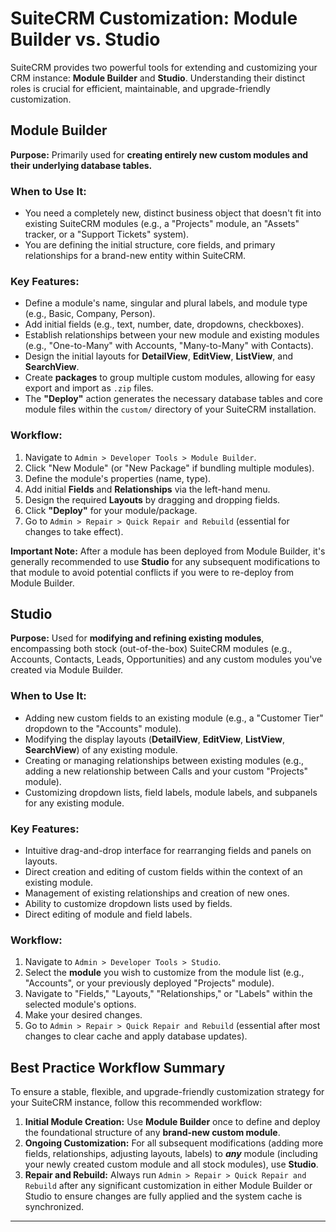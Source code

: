 # SuiteCRM Customization: Module Builder vs. Studio

SuiteCRM provides two powerful tools for extending and customizing your CRM instance: **Module Builder** and **Studio**. Understanding their distinct roles is crucial for efficient, maintainable, and upgrade-friendly customization.

## Module Builder

**Purpose:** Primarily used for **creating entirely new custom modules and their underlying database tables.**

### When to Use It:
* You need a completely new, distinct business object that doesn't fit into existing SuiteCRM modules (e.g., a "Projects" module, an "Assets" tracker, or a "Support Tickets" system).
* You are defining the initial structure, core fields, and primary relationships for a brand-new entity within SuiteCRM.

### Key Features:
* Define a module's name, singular and plural labels, and module type (e.g., Basic, Company, Person).
* Add initial fields (e.g., text, number, date, dropdowns, checkboxes).
* Establish relationships between your new module and existing modules (e.g., "One-to-Many" with Accounts, "Many-to-Many" with Contacts).
* Design the initial layouts for **DetailView**, **EditView**, **ListView**, and **SearchView**.
* Create **packages** to group multiple custom modules, allowing for easy export and import as `.zip` files.
* The **"Deploy"** action generates the necessary database tables and core module files within the `custom/` directory of your SuiteCRM installation.

### Workflow:
1.  Navigate to `Admin > Developer Tools > Module Builder`.
2.  Click "New Module" (or "New Package" if bundling multiple modules).
3.  Define the module's properties (name, type).
4.  Add initial **Fields** and **Relationships** via the left-hand menu.
5.  Design the required **Layouts** by dragging and dropping fields.
6.  Click **"Deploy"** for your module/package.
7.  Go to `Admin > Repair > Quick Repair and Rebuild` (essential for changes to take effect).

**Important Note:** After a module has been deployed from Module Builder, it's generally recommended to use **Studio** for any subsequent modifications to that module to avoid potential conflicts if you were to re-deploy from Module Builder.

## Studio

**Purpose:** Used for **modifying and refining existing modules**, encompassing both stock (out-of-the-box) SuiteCRM modules (e.g., Accounts, Contacts, Leads, Opportunities) and any custom modules you've created via Module Builder.

### When to Use It:
* Adding new custom fields to an existing module (e.g., a "Customer Tier" dropdown to the "Accounts" module).
* Modifying the display layouts (**DetailView**, **EditView**, **ListView**, **SearchView**) of any existing module.
* Creating or managing relationships between existing modules (e.g., adding a new relationship between Calls and your custom "Projects" module).
* Customizing dropdown lists, field labels, module labels, and subpanels for any existing module.

### Key Features:
* Intuitive drag-and-drop interface for rearranging fields and panels on layouts.
* Direct creation and editing of custom fields within the context of an existing module.
* Management of existing relationships and creation of new ones.
* Ability to customize dropdown lists used by fields.
* Direct editing of module and field labels.

### Workflow:
1.  Navigate to `Admin > Developer Tools > Studio`.
2.  Select the **module** you wish to customize from the module list (e.g., "Accounts", or your previously deployed "Projects" module).
3.  Navigate to "Fields," "Layouts," "Relationships," or "Labels" within the selected module's options.
4.  Make your desired changes.
5.  Go to `Admin > Repair > Quick Repair and Rebuild` (essential after most changes to clear cache and apply database updates).

## Best Practice Workflow Summary

To ensure a stable, flexible, and upgrade-friendly customization strategy for your SuiteCRM instance, follow this recommended workflow:

1.  **Initial Module Creation:** Use **Module Builder** once to define and deploy the foundational structure of any **brand-new custom module**.
2.  **Ongoing Customization:** For all subsequent modifications (adding more fields, relationships, adjusting layouts, labels) to ***any*** module (including your newly created custom module and all stock modules), use **Studio**.
3.  **Repair and Rebuild:** Always run `Admin > Repair > Quick Repair and Rebuild` after any significant customization in either Module Builder or Studio to ensure changes are fully applied and the system cache is synchronized.

---